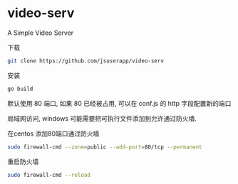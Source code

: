 # video-serv
A Simple Video Server

下载
```bash
git clone https://github.com/jsuserapp/video-serv
```
安装
```bash
go build
```
默认使用 80 端口, 如果 80 已经被占用, 可以在 conf.js 的 http 字段配置新的端口

局域网访问, windows 可能需要把可执行文件添加到允许通过防火墙.

在centos 添加80端口通过防火墙
```bash
sudo firewall-cmd --zone=public --add-port=80/tcp --permanent
```
重启防火墙
```bash
sudo firewall-cmd --reload
```
